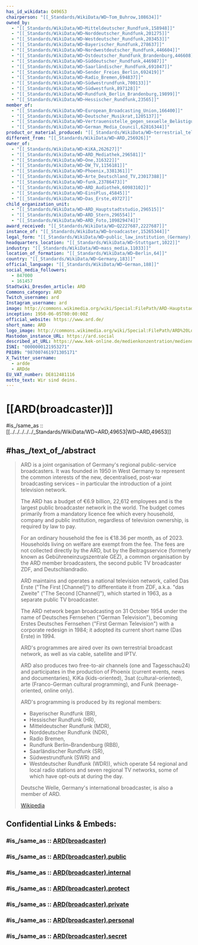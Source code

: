 ```yaml
---
has_id_wikidata: Q49653
chairperson: "[[_Standards/WikiData/WD~Tom_Buhrow,108634]]"
owned_by:
  - "[[_Standards/WikiData/WD~Mitteldeutscher_Rundfunk,158948]]"
  - "[[_Standards/WikiData/WD~Norddeutscher_Rundfunk,201275]]"
  - "[[_Standards/WikiData/WD~Westdeutscher_Rundfunk,203453]]"
  - "[[_Standards/WikiData/WD~Bayerischer_Rundfunk,278637]]"
  - "[[_Standards/WikiData/WD~Nordwestdeutscher_Rundfunk,446604]]"
  - "[[_Standards/WikiData/WD~Ostdeutscher_Rundfunk_Brandenburg,446608]]"
  - "[[_Standards/WikiData/WD~Süddeutscher_Rundfunk,446987]]"
  - "[[_Standards/WikiData/WD~Saarländischer_Rundfunk,691047]]"
  - "[[_Standards/WikiData/WD~Sender_Freies_Berlin,692419]]"
  - "[[_Standards/WikiData/WD~Radio_Bremen,694837]]"
  - "[[_Standards/WikiData/WD~Südwestrundfunk,700133]]"
  - "[[_Standards/WikiData/WD~Südwestfunk,897128]]"
  - "[[_Standards/WikiData/WD~Rundfunk_Berlin_Brandenburg,19899]]"
  - "[[_Standards/WikiData/WD~Hessischer_Rundfunk,23565]]"
member_of:
  - "[[_Standards/WikiData/WD~European_Broadcasting_Union,166400]]"
  - "[[_Standards/WikiData/WD~Deutscher_Musikrat,1205137]]"
  - "[[_Standards/WikiData/WD~Vertrauensstelle_gegen_sexuelle_Belästigung,54590149]]"
  - "[[_Standards/WikiData/WD~German_Media_Council,62816344]]"
product_or_material_produced: "[[_Standards/WikiData/WD~terrestrial_television,175122]]"
different_from: "[[_Standards/WikiData/WD~ARD,256926]]"
owner_of:
  - "[[_Standards/WikiData/WD~KiKA,262627]]"
  - "[[_Standards/WikiData/WD~ARD_Mediathek,296581]]"
  - "[[_Standards/WikiData/WD~One,316322]]"
  - "[[_Standards/WikiData/WD~DW_TV,1156181]]"
  - "[[_Standards/WikiData/WD~Phoenix,3381361]]"
  - "[[_Standards/WikiData/WD~Arte_Deutschland_TV,23017388]]"
  - "[[_Standards/WikiData/WD~funk,23786473]]"
  - "[[_Standards/WikiData/WD~ARD_Audiothek,60983102]]"
  - "[[_Standards/WikiData/WD~EinsPlus,45845]]"
  - "[[_Standards/WikiData/WD~Das_Erste,49727]]"
child_organization_unit:
  - "[[_Standards/WikiData/WD~ARD_Hauptstadtstudio,296515]]"
  - "[[_Standards/WikiData/WD~ARD_Stern,296554]]"
  - "[[_Standards/WikiData/WD~ARD_Foto,109829474]]"
award_received: "[[_Standards/WikiData/WD~Q2227687,2227687]]"
instance_of: "[[_Standards/WikiData/WD~broadcaster,15265344]]"
legal_form: "[[_Standards/WikiData/WD~public_law_institution_(Germany),67207116]]"
headquarters_location: "[[_Standards/WikiData/WD~Stuttgart,1022]]"
industry: "[[_Standards/WikiData/WD~mass_media,11033]]"
location_of_formation: "[[_Standards/WikiData/WD~Berlin,64]]"
country: "[[_Standards/WikiData/WD~Germany,183]]"
official_language: "[[_Standards/WikiData/WD~German,188]]"
social_media_followers:
  - 847000
  - 161457
Stadtwiki_Dresden_article: ARD
Commons_category: ARD
Twitch_username: ard
Instagram_username: ard
image: http://commons.wikimedia.org/wiki/Special:FilePath/ARD-Hauptstadtstudio%20%28aus%20Nordwesten%29.jpg
inception: 1950-06-05T00:00:00Z
official_website: https://www.ard.de/
short_name: ARD
logo_image: http://commons.wikimedia.org/wiki/Special:FilePath/ARD%20Logo%202019.svg
Mastodon_instance_URL: https://ard.social
described_at_URL: https://www.kek-online.de/medienkonzentration/mediendatenbank/#/profile/shareholder/5be1a6b6-c5dc-4a3d-ad7b-deaabd587214
ISNI: "0000000121953271"
P8189: "987007461971305171"
X_Twitter_username:
  - ardde
  - ARDde
EU_VAT_number: DE812481116
motto_text: Wir sind deins.
---
```


# [[ARD(broadcaster)]] 

#is_/same_as :: [[../../../../../_Standards/WikiData/WD~ARD,49653|WD~ARD,49653]] 

## #has_/text_of_/abstract 

> ARD is a joint organisation of Germany's regional public-service broadcasters. 
> It was founded in 1950 in West Germany 
> to represent the common interests of the new, decentralised, post-war broadcasting services – 
> in particular the introduction of a joint television network.
>
> The ARD has a budget of €6.9 billion, 22,612 employees 
> and is the largest public broadcaster network in the world. 
> The budget comes primarily from a mandatory licence fee 
> which every household, company and public institution, 
> regardless of television ownership, is required by law to pay. 
> 
> For an ordinary household the fee is €18.36 per month, as of 2023. 
> Households living on welfare are exempt from the fee. 
> The fees are not collected directly by the ARD, but by the Beitragsservice 
> (formerly known as Gebühreneinzugszentrale GEZ), 
> a common organisation by the ARD member broadcasters, 
> the second public TV broadcaster ZDF, and Deutschlandradio.
>
> ARD maintains and operates a national television network, called Das Erste ("The First [Channel]") 
> to differentiate it from ZDF, a.k.a. "das Zweite" ("The Second [Channel]"), 
> which started in 1963, as a separate public TV broadcaster. 
> 
> The ARD network began broadcasting on 31 October 1954 
> under the name of Deutsches Fernsehen ("German Television"), 
> becoming Erstes Deutsches Fernsehen ("First German Television") 
> with a corporate redesign in 1984; it adopted its current short name (Das Erste) in 1994. 
> 
> ARD's programmes are aired over its own terrestrial broadcast network, 
> as well as via cable, satellite and IPTV.
>
> ARD also produces two free-to-air channels (one and Tagesschau24) 
> and participates in the production of Phoenix (current events, news and documentaries), 
> KiKa (kids-oriented), 3sat (cultural-oriented), arte (Franco-German cultural programming), 
> and Funk (teenage-oriented, online only).
>
> ARD's programming is produced by its regional members: 
> - Bayerischer Rundfunk (BR), 
> - Hessischer Rundfunk (HR), 
> - Mitteldeutscher Rundfunk (MDR), 
> - Norddeutscher Rundfunk (NDR), 
> - Radio Bremen, 
> - Rundfunk Berlin–Brandenburg (RBB), 
> - Saarländischer Rundfunk (SR), 
> - Südwestrundfunk (SWR) and 
> - Westdeutscher Rundfunk (WDR)), 
> which operate 54 regional and local radio stations and seven regional TV networks, 
> some of which have opt-outs at during the day. 
> 
> Deutsche Welle, Germany's international broadcaster, is also a member of ARD.
>
> [Wikipedia](https://en.wikipedia.org/wiki/ARD%20(broadcaster)) 


## Confidential Links & Embeds: 

### #is_/same_as :: [ARD(broadcaster)](/_Standards/Society/Communication/Media/Television/ARD(broadcaster).md) 

### #is_/same_as :: [ARD(broadcaster).public](/_public/Society/Communication/Media/Television/ARD(broadcaster).public.md) 

### #is_/same_as :: [ARD(broadcaster).internal](/_internal/Society/Communication/Media/Television/ARD(broadcaster).internal.md) 

### #is_/same_as :: [ARD(broadcaster).protect](/_protect/Society/Communication/Media/Television/ARD(broadcaster).protect.md) 

### #is_/same_as :: [ARD(broadcaster).private](/_private/Society/Communication/Media/Television/ARD(broadcaster).private.md) 

### #is_/same_as :: [ARD(broadcaster).personal](/_personal/Society/Communication/Media/Television/ARD(broadcaster).personal.md) 

### #is_/same_as :: [ARD(broadcaster).secret](/_secret/Society/Communication/Media/Television/ARD(broadcaster).secret.md)

